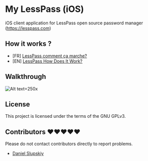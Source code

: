 # My LessPass (iOS)
iOS client application for LessPass open source password manager (https://lesspass.com)

## How it works ?

 * [FR] [LessPass comment ça marche?](https://blog.lesspass.com/lesspass-comment-%C3%A7a-marche-9f1201fffda5#.yjmd1bcad)
 * [EN] [LessPass How Does It Work?](https://blog.lesspass.com/lesspass-how-it-works-dde742dd18a4#.vbgschksh)
 
## Walkthrough
![Alt text](walkthrough.gif?raw=true "Optional Title")=250x
## License

This project is licensed under the terms of the GNU GPLv3.

## Contributors :heart::heart::heart::heart::heart:

Please do not contact contributors directly to report problems.

 * [Daniel Slupskiy](https://github.com/notdetninja47)                
